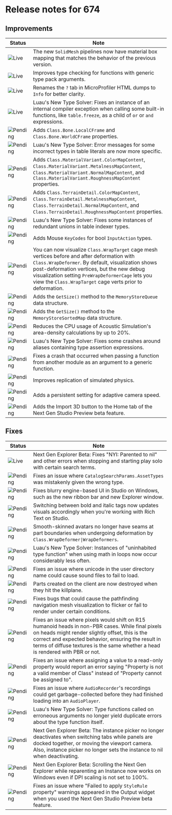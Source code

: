 # Release notes for 674

## Improvements

| Status | Note |
|--------|------|
| ![Live](https://img.shields.io/badge/Live-009E57?style=flat)  | The new <code>SolidMesh</code> pipelines now have material box mapping that matches the behavior of the previous version. |
| ![Live](https://img.shields.io/badge/Live-009E57?style=flat)  | Improves type checking for functions with generic type pack arguments. |
| ![Live](https://img.shields.io/badge/Live-009E57?style=flat)  | Renames the <code>?</code> tab in MicroProfiler HTML dumps to <code>Info</code> for better clarity. |
| ![Live](https://img.shields.io/badge/Live-009E57?style=flat)  | Luau's New Type Solver: Fixes an instance of an internal compiler exception when calling some built-in functions, like <code>table.freeze</code>, as a child of <code>or</code> or <code>and</code> expressions. |
| ![Pending](https://img.shields.io/badge/Pending-DEA517?style=flat)  | Adds <code>Class.Bone.LocalCFrame</code> and <code>Class.Bone.WorldCFrame</code> properties. |
| ![Pending](https://img.shields.io/badge/Pending-DEA517?style=flat)  | Luau's New Type Solver: Error messages for some incorrect types in table literals are now more specific. |
| ![Pending](https://img.shields.io/badge/Pending-DEA517?style=flat)  | Adds <code>Class.MaterialVariant.ColorMapContent</code>, <code>Class.MaterialVariant.MetalnessMapContent</code>, <code>Class.MaterialVariant.NormalMapContent</code>, and <code>Class.MaterialVariant.RoughnessMapContent</code> properties. |
| ![Pending](https://img.shields.io/badge/Pending-DEA517?style=flat)  | Adds <code>Class.TerrainDetail.ColorMapContent</code>, <code>Class.TerrainDetail.MetalnessMapContent</code>, <code>Class.TerrainDetail.NormalMapContent</code>, and <code>Class.TerrainDetail.RoughnessMapContent</code> properties. |
| ![Pending](https://img.shields.io/badge/Pending-DEA517?style=flat)  | Luau's New Type Solver: Fixes some instances of redundant unions in table indexer types. |
| ![Pending](https://img.shields.io/badge/Pending-DEA517?style=flat)  | Adds Mouse <code>KeyCodes</code> for bool <code>InputAction</code> types. |
| ![Pending](https://img.shields.io/badge/Pending-DEA517?style=flat)  | You can now visualize <code>Class.WrapTarget</code> cage mesh vertices before and after deformation with <code>Class.WrapDeformer</code>. By default, visualization shows post-deformation vertices, but the new debug visualization setting <code>PreWrapDeformerCage</code> lets you view the <code>Class.WrapTarget</code> cage verts prior to deformation. |
| ![Pending](https://img.shields.io/badge/Pending-DEA517?style=flat)  | Adds the <code>GetSize()</code> method to the <code>MemoryStoreQueue</code> data structure. |
| ![Pending](https://img.shields.io/badge/Pending-DEA517?style=flat)  | Adds the <code>GetSize()</code> method to the <code>MemoryStoreSortedMap</code> data structure. |
| ![Pending](https://img.shields.io/badge/Pending-DEA517?style=flat)  | Reduces the CPU usage of Acoustic Simulation's area-density calculations by up to 20%. |
| ![Pending](https://img.shields.io/badge/Pending-DEA517?style=flat)  | Luau's New Type Solver: Fixes some crashes around aliases containing type assertion expressions. |
| ![Pending](https://img.shields.io/badge/Pending-DEA517?style=flat)  | Fixes a crash that occurred when passing a function from another module as an argument to a generic function. |
| ![Pending](https://img.shields.io/badge/Pending-DEA517?style=flat)  | Improves replication of simulated physics. |
| ![Pending](https://img.shields.io/badge/Pending-DEA517?style=flat)  | Adds a persistent setting for adaptive camera speed. |
| ![Pending](https://img.shields.io/badge/Pending-DEA517?style=flat)  | Adds the Import 3D button to the Home tab of the Next Gen Studio Preview beta feature. |
## Fixes

| Status | Note |
|--------|------|
| ![Live](https://img.shields.io/badge/Live-009E57?style=flat)  | Next Gen Explorer Beta: Fixes "NYI: Parented to nil" and other errors when stopping and starting play solo with certain search terms. |
| ![Pending](https://img.shields.io/badge/Pending-DEA517?style=flat)  | Fixes an issue where <code>CatalogSearchParams.AssetTypes</code> was mistakenly given the wrong type. |
| ![Pending](https://img.shields.io/badge/Pending-DEA517?style=flat)  | Fixes blurry engine-based UI in Studio on Windows, such as the new ribbon bar and new Explorer window. |
| ![Pending](https://img.shields.io/badge/Pending-DEA517?style=flat)  | Switching between bold and italic tags now updates visuals accordingly when you're working with Rich Text on Studio. |
| ![Pending](https://img.shields.io/badge/Pending-DEA517?style=flat)  | Smooth-skinned avatars no longer have seams at part boundaries when undergoing deformation by <code>Class.WrapDeformer\|WrapDeformers</code>. |
| ![Pending](https://img.shields.io/badge/Pending-DEA517?style=flat)  | Luau's New Type Solver: Instances of "uninhabited type function" when using math in loops now occur considerably less often. |
| ![Pending](https://img.shields.io/badge/Pending-DEA517?style=flat)  | Fixes an issue where unicode in the user directory name could cause sound files to fail to load. |
| ![Pending](https://img.shields.io/badge/Pending-DEA517?style=flat)  | Parts created on the client are now destroyed when they hit the killplane. |
| ![Pending](https://img.shields.io/badge/Pending-DEA517?style=flat)  | Fixes bugs that could cause the pathfinding navigation mesh visualization to flicker or fail to render under certain conditions. |
| ![Pending](https://img.shields.io/badge/Pending-DEA517?style=flat)  | Fixes an issue where pixels would shift on R15 humanoid heads in non-PBR cases. While final pixels on heads might render slightly offset, this is the correct and expected behavior, ensuring the result in terms of diffuse textures is the same whether a head is rendered with PBR or not. |
| ![Pending](https://img.shields.io/badge/Pending-DEA517?style=flat)  | Fixes an issue where assigning a value to a read-only property would report an error saying "Property is not a valid member of Class" instead of "Property cannot be assigned to". |
| ![Pending](https://img.shields.io/badge/Pending-DEA517?style=flat)  | Fixes an issue where <code>AudioRecorder</code>'s recordings could get garbage-collected before they had finished loading into an <code>AudioPlayer</code>. |
| ![Pending](https://img.shields.io/badge/Pending-DEA517?style=flat)  | Luau's New Type Solver: Type functions called on erroneous arguments no longer yield duplicate errors about the type function itself. |
| ![Pending](https://img.shields.io/badge/Pending-DEA517?style=flat)  | Next Gen Explorer Beta: The instance picker no longer deactivates when switching tabs while panels are docked together, or moving the viewport camera. Also, instance picker no longer sets the instance to nil when deactivating. |
| ![Pending](https://img.shields.io/badge/Pending-DEA517?style=flat)  | Next Gen Explorer Beta: Scrolling the Next Gen Explorer while reparenting an Instance now works on Windows even if DPI scaling is not set to 100%. |
| ![Pending](https://img.shields.io/badge/Pending-DEA517?style=flat)  | Fixes an issue where "Failed to apply <code>StyleRule</code> property" warnings appeared in the Output widget when you used the Next Gen Studio Preview beta feature. |
